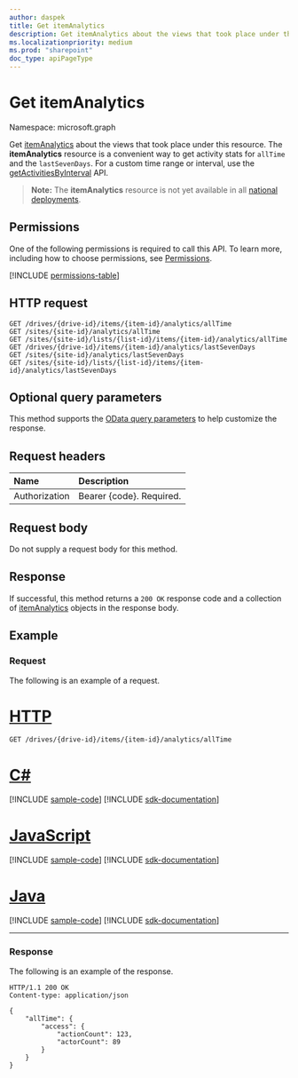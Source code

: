 ```yaml
---
author: daspek
title: Get itemAnalytics
description: Get itemAnalytics about the views that took place under this resource.
ms.localizationpriority: medium
ms.prod: "sharepoint"
doc_type: apiPageType
---
```

# Get itemAnalytics

Namespace: microsoft.graph

Get [itemAnalytics][] about the views that took place under this resource.
The **itemAnalytics** resource is a convenient way to get activity stats for `allTime` and the `lastSevenDays`.
For a custom time range or interval, use the [getActivitiesByInterval][] API.

>**Note:** The **itemAnalytics** resource is not yet available in all [national deployments](/graph/deployments).

[itemAnalytics]: ../resources/itemanalytics.md
[getActivitiesByInterval]: ../api/itemactivitystat-getactivitybyinterval.md

## Permissions

One of the following permissions is required to call this API. To learn more, including how to choose permissions, see [Permissions](/graph/permissions-reference).

<!-- { "blockType": "permissions", "name": "itemanalytics_get" } -->
[!INCLUDE [permissions-table](../includes/permissions/itemanalytics-get-permissions.md)]

## HTTP request

<!-- { "blockType": "ignored" } -->

```http
GET /drives/{drive-id}/items/{item-id}/analytics/allTime
GET /sites/{site-id}/analytics/allTime
GET /sites/{site-id}/lists/{list-id}/items/{item-id}/analytics/allTime
GET /drives/{drive-id}/items/{item-id}/analytics/lastSevenDays
GET /sites/{site-id}/analytics/lastSevenDays
GET /sites/{site-id}/lists/{list-id}/items/{item-id}/analytics/lastSevenDays
```
## Optional query parameters
This method supports the [OData query parameters](/graph/query-parameters) to help customize the response.

## Request headers

| Name      |Description|
|:----------|:----------|
| Authorization  | Bearer {code}. Required.|

## Request body

Do not supply a request body for this method.

## Response 

If successful, this method returns a `200 OK` response code and a collection of [itemAnalytics][] objects in the response body. 

## Example

### Request

The following is an example of a request.

# [HTTP](#tab/http)
<!-- { "blockType": "request", "name": "get-analytics" } -->

```msgraph-interactive
GET /drives/{drive-id}/items/{item-id}/analytics/allTime
```

# [C#](#tab/csharp)
[!INCLUDE [sample-code](../includes/snippets/csharp/get-analytics-csharp-snippets.md)]
[!INCLUDE [sdk-documentation](../includes/snippets/snippets-sdk-documentation-link.md)]

# [JavaScript](#tab/javascript)
[!INCLUDE [sample-code](../includes/snippets/javascript/get-analytics-javascript-snippets.md)]
[!INCLUDE [sdk-documentation](../includes/snippets/snippets-sdk-documentation-link.md)]

# [Java](#tab/java)
[!INCLUDE [sample-code](../includes/snippets/java/get-analytics-java-snippets.md)]
[!INCLUDE [sdk-documentation](../includes/snippets/snippets-sdk-documentation-link.md)]

---


### Response

The following is an example of the response.

<!-- { "blockType": "response", "@type": "microsoft.graph.itemAnalytics", "truncated": true } -->

```http
HTTP/1.1 200 OK
Content-type: application/json

{
    "allTime": {
        "access": {
            "actionCount": 123,
            "actorCount": 89
        }
    }
}
```

<!--
{
  "type": "#page.annotation",
  "description": "",
  "keywords": "",
  "section": "documentation",
  "tocPath": "BaseItem/Get analytics",
  "suppressions": [
  ]
}
-->

